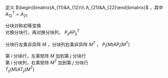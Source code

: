 定义 $\begin{bmatrix}A_{11}&A_{12}\\\ A_{21}&A_{22}\end{bmatrix}$ ，其中 $A_{12}^T=A_{21}$  
  
分块对称初等变换  
对换分块行，再对换分块列， $P_{ij}AP_{ij}^T$  
  
分块行左乘非异阵 $M$ ，分块列右乘非异阵 $M^T$ ， $P_{i}(M)AP_{i}(M^T)$  
  
第 $i$ 分块行，左乘矩阵 $M$ 加到第 $j$ 分块行  
第 $i$ 分块列，右乘矩阵 $M^T$ 加到第 $j$ 分块行  
 $T_{ij}(M)AT_{ji}(M^T)$  
